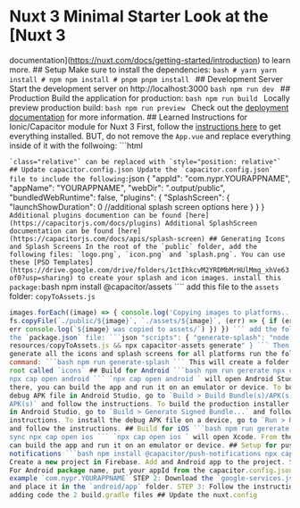 # Nuxt 3 Minimal Starter Look at the [Nuxt 3
documentation](https://nuxt.com/docs/getting-started/introduction) to learn
more. ## Setup Make sure to install the dependencies: ```bash # yarn yarn
install # npm npm install # pnpm pnpm install ``` ## Development Server Start
the development server on http://localhost:3000 ```bash npm run dev ``` ##
Production Build the application for production: ```bash npm run build ```
Locally preview production build: ```bash npm run preview ``` Check out the
[deployment documentation](https://nuxt.com/docs/getting-started/deployment) for
more information. ## Learned Instructions for Ionic/Capacitor module for Nuxt 3
First, follow the [instructions
here](https://ionic.nuxtjs.org/getting-started#config) to get everything
installed. BUT, do not remove the `App.vue` and replace everything inside of it
with the follwoing: ```html
<script setup>
import { IonApp, IonRouterOutlet } from '@ionic/vue'
</script>
<template>
  <ion-app>
    <NuxtLayout>
      <ion-router-outlet class="relative" />
    </NuxtLayout>
  </ion-app>
</template>

``` `class="relative"` can be replaced with `style="position: relative"` ##
Update capacitor.config.json Update the `capacitor.config.json` file to include
the following: ```json { "appId": "com.nypr.YOURAPPNAME", "appName":
"YOURAPPNAME", "webDir": ".output/public", "bundledWebRuntime": false,
"plugins": { "SplashScreen": { "launchShowDuration": 0 //additional splash
screen options here } } } ``` Additional plugins documention can be found
[here](https://capacitorjs.com/docs/plugins) Additional SplashScreen
documentation can be found
[here](https://capacitorjs.com/docs/apis/splash-screen) ## Generating Icons and
Splash Screens In the root of the `public` folder, add the following files:
`logo.png`, `icon.png` and `splash.png`. You can use these [PSD
Templates](https://drive.google.com/drive/folders/1ctIhkcvM2YRDMbMrHUlMmg_xhVe63of0?usp=sharing)
to create your splash and icon images. install this package: ```bash npm install
@capacitor/assets ```` add this file to the `assets` folder: `copyToAssets.js`
```js const fs = require('fs') const images = ['logo.png', 'splash.png']
images.forEach((image) => { console.log('Copying images to platforms...', image)
fs.copyFile(`./public/${image}`, `./assets/${image}`, (err) => { if (err) throw
err console.log(`${image} was copied to assets/`) }) }) ``` add the following to
the `package.json` file: ```json "scripts": { "generate-splash": "node
resources/copyToAssets.js && npx capacitor-assets generate" } ``` Then, to
generate all the icons and splash screens for all platforms run the following
command: ```bash npm run generate-splash ``` This will create a folder on the
root called `icons` ## Build for Android ```bash npm run gererate npx cap sync
npx cap open android ``` `npx cap open android ` will open Android Studio. From
there, you can build the app and run it on an emulator or device. To build the
debug APK file in Android Studio, go to `Build > Build Bundle(s)/APK(s) > Build
APK(s)` and follow the instructions. To build the production installer APK file
in Android Studio, go to `Build > Generate Signed Bundle...` and follow the
instructions. To install the debug APK file on a device, go to `Run > Run 'app'`
and follow the instructions. ## Build for iOS ```bash npm run gererate npx cap
sync npx cap open ios ``` `npx cap open ios ` will open Xcode. From there, you
can build the app and run it on an emulator or device. ## Setup for push
notifications ```bash npm install @capacitor/push-notifications npx cap sync ```
Create a new project in Firebase. Add and Android app to the project. STEP 1:
For Android package name, put your appId from the capacitor.config.json file.
example `com.nypr.YOURAPPNAME` STEP 2: Download the `google-services.json` file
and place it in the `android/app` folder. STEP 3: Follow the instructions for
adding code the 2 build.gradle files ## Update the nuxt.config
